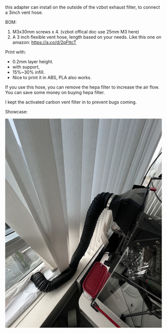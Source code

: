 this adapter can install on the outside of the vzbot exhaust filter, to connect a 3inch vent hose.

BOM:

1. M3x30mm screws x 4. (vzbot offical doc use 25mm M3 here)
2. A 3 inch flexible vent hose, length based on your needs. Like this one on amazon: https://a.co/d/2pFttcT

Print with:
* 0.2mm layer height. 
* with support, 
* 15%~30% infill.
* Nice to print it in ABS, PLA also works.

If you use this hose, you can remove the hepa filter to increase the air flow. You can save some money on buying hepa filter.  

I kept the activated carbon vent filter in to prevent bugs coming.

Showcase:

![image](images/IMG_5074.jpg)
